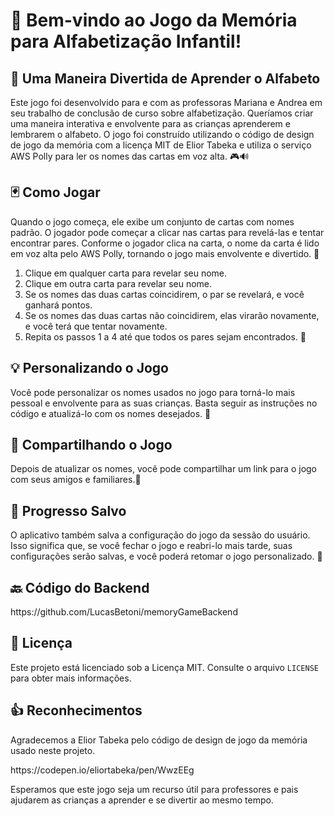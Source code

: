 <div class="markdown prose w-full break-words dark:prose-invert light">
    <h1>👋 Bem-vindo ao Jogo da Memória para Alfabetização Infantil!</h1>
    <h2>🧒 Uma Maneira Divertida de Aprender o Alfabeto</h2>
    <p>
        Este jogo foi desenvolvido para e com as professoras Mariana e Andrea em seu trabalho de conclusão de curso sobre alfabetização. Queríamos criar uma maneira interativa e envolvente para as crianças aprenderem e lembrarem o alfabeto.
        O jogo foi construído utilizando o código de design de jogo da memória com a licença MIT de Elior Tabeka e utiliza o serviço AWS Polly para ler os nomes das cartas em voz alta. 🎮🔊
    </p>
    <h2>🃏 Como Jogar</h2>
    <p>
        Quando o jogo começa, ele exibe um conjunto de cartas com nomes padrão. O jogador pode começar a clicar nas cartas para revelá-las e tentar encontrar pares. Conforme o jogador clica na carta, o nome da carta é lido em voz alta pelo
        AWS Polly, tornando o jogo mais envolvente e divertido. 🤩
    </p>
    <ol>
        <li>Clique em qualquer carta para revelar seu nome.</li>
        <li>Clique em outra carta para revelar seu nome.</li>
        <li>Se os nomes das duas cartas coincidirem, o par se revelará, e você ganhará pontos.</li>
        <li>Se os nomes das duas cartas não coincidirem, elas virarão novamente, e você terá que tentar novamente.</li>
        <li>Repita os passos 1 a 4 até que todos os pares sejam encontrados. 🤞</li>
    </ol>
    <h2>💡 Personalizando o Jogo</h2>
    <p>Você pode personalizar os nomes usados no jogo para torná-lo mais pessoal e envolvente para as suas crianças. Basta seguir as instruções no código e atualizá-lo com os nomes desejados. 🤗</p>
    <h2>🔗 Compartilhando o Jogo</h2>
    <p>
        Depois de atualizar os nomes, você pode compartilhar um link para o jogo com seus amigos e familiares.📩
    </p>
    <h2>💾 Progresso Salvo</h2>
    <p>O aplicativo também salva a configuração do jogo da sessão do usuário. Isso significa que, se você fechar o jogo e reabri-lo mais tarde, suas configurações serão salvas, e você poderá retomar o jogo personalizado. 🤩</p>
    <h2>🔙 Código do Backend</h2>
    <p>https://github.com/LucasBetoni/memoryGameBackend</p>
    <h2>📜 Licença</h2>
    <p>Este projeto está licenciado sob a Licença MIT. Consulte o arquivo <code>LICENSE</code> para obter mais informações.</p>
    <h2>👍 Reconhecimentos</h2>
    <p>Agradecemos a Elior Tabeka pelo código de design de jogo da memória usado neste projeto.</p>
    <p>https://codepen.io/eliortabeka/pen/WwzEEg</p>
    <p>Esperamos que este jogo seja um recurso útil para professores e pais ajudarem as crianças a aprender e se divertir ao mesmo tempo.</p>
</div>
